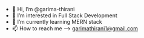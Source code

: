 - 👋 Hi, I’m @garima-thirani
- 👀 I’m interested in Full Stack Development
- 🌱 I’m currently learning MERN stack 
- 📫 How to reach me --> garimathirani1@gmail.com


